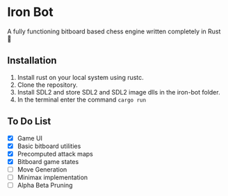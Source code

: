 # Iron Bot
A fully functioning bitboard based chess engine written completely in Rust 🦀

## Installation
1. Install rust on your local system using rustc.
2. Clone the repository.
3. Install SDL2 and store SDL2 and SDL2 image dlls in the iron-bot folder.
4. In the terminal enter the command ``cargo run``

## To Do List
- [x] Game UI
- [x] Basic bitboard utilities
- [x] Precomputed attack maps
- [x] Bitboard game states
- [ ] Move Generation
- [ ] Minimax implementation
- [ ] Alpha Beta Pruning
